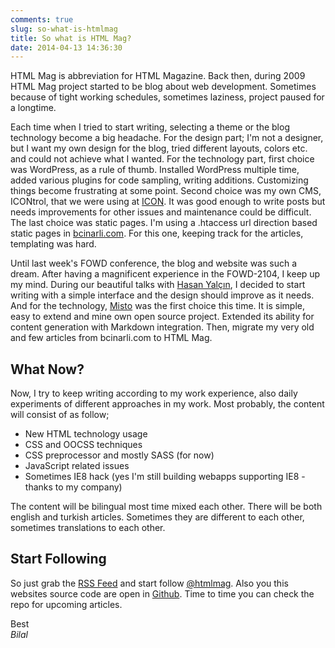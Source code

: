 ```yaml
---
comments: true
slug: so-what-is-htmlmag
title: So what is HTML Mag?
date: 2014-04-13 14:36:30
---
```

HTML Mag is abbreviation for HTML Magazine. Back then, during 2009 HTML Mag project started to be blog about web development. Sometimes because of tight working schedules, sometimes laziness, project paused for a longtime.

Each time when I tried to start writing, selecting a theme or the blog technology become a big headache. For the design part; I'm not a designer, but I want my own design for the blog, tried different layouts, colors etc. and could not achieve what I wanted. For the technology part, first choice was WordPress, as a rule of thumb. Installed WordPress multiple time, added various plugins for code sampling, writing additions. Customizing things become frustrating at some point. Second choice was my own CMS, ICONtrol, that we were using at [ICON](http://twitter.com/iconpm). It was good enough to write posts but needs improvements for other issues and maintenance could be difficult. The last choice was static pages. I'm using a .htaccess url direction based static pages in [bcinarli.com](http://bcinarli.com). For this one, keeping track for the articles, templating was hard.

Until last week's FOWD conference, the blog and website was such a dream. After having a magnificent experience in the FOWD-2104, I keep up my mind. During our beautiful talks with [Hasan Yalçın](http://twitter.com/hasanyalcin), I decided to start writing with a simple interface and the design should improve as it needs. And for the technology, [Misto](http://mistoapp.com) was the first choice this time. It is simple, easy to extend and mine own open source project. Extended its ability for content generation with Markdown integration. Then, migrate my very old and few articles from bcinarli.com to HTML Mag.

## What Now?
Now, I try to keep writing according to my work experience, also daily experiments of different approaches in my work. Most probably, the content will consist of as follow;

* New HTML technology usage
* CSS and OOCSS techniques
* CSS preprocessor and mostly SASS (for now)
* JavaScript related issues
* Sometimes IE8 hack (yes I'm still building webapps supporting IE8 - thanks to my company)

The content will be bilingual most time mixed each other. There will be both english and turkish articles. Sometimes they are different to each other, sometimes translations to each other.

## Start Following
So just grab the [RSS Feed](http://feeds.feedburner.com/htmlmag) and start follow [@htmlmag](http://twitter.com/htmlmag). Also you this websites source code are open in [Github](http://github.com/bcinarli/htmlmag). Time to time you can check the repo for upcoming articles.

Best <br />
_Bilal_